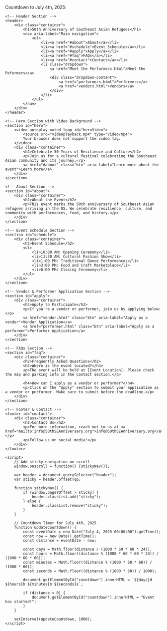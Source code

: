 <!DOCTYPE html>
<html lang="en">
<head>
    <meta charset="UTF-8">
    <meta name="viewport" content="width=device-width, initial-scale=1.0">
    <meta http-equiv="X-UA-Compatible" content="ie=edge">
    <title>50th Anniversary of Southeast Asian Refugees</title>
    <link rel="stylesheet" href="styles.css">
    <meta name="description" content="Join the 50th Anniversary of Southeast Asian Refugees for a cultural celebration with performances, food, and history.">
    <meta name="keywords" content="Southeast Asian, Refugees, Cultural Festival, Event">
</head>
<body>
    <!-- Timer Section -->
    <div id="timer" class="container">
        <p>Countdown to July 4th, 2025: <span id="countdown"></span></p>
    </div>

    <!-- Header Section -->
    <header>
        <div class="container">
            <h1>50th Anniversary of Southeast Asian Refugees</h1>
            <nav aria-label="Main navigation">
                <ul>
                    <li><a href="#about">About</a></li>
                    <li><a href="#schedule">Event Schedule</a></li>
                    <li><a href="#apply">Apply</a></li>
                    <li><a href="#faq">FAQs</a></li>
                    <li><a href="#contact">Contact</a></li>
                    <li class="dropdown">
                        <a href="Meet the Performers.html">Meet the Peformers</a>
                        <div class="dropdown-content">
                            <a href="performers.html">Performers</a>
                            <a href="vendors.html">Vendors</a>
                        </div>
                    </li>
                </ul>
            </nav>
        </div>
    </header>

    <!-- Hero Section with Video Background -->
    <section id="hero">
        <video autoplay muted loop id="heroVideo">
            <source src="videoplayback.mp4" type="video/mp4">
            Your browser does not support the video tag.
        </video>
        <div class="container">
            <h2>Celebrate 50 Years of Resilience and Culture</h2>
            <p>Join us for a cultural festival celebrating the Southeast Asian community and its journey.</p>
            <a href="#about" class="btn" aria-label="Learn more about the event">Learn More</a>
        </div>
    </section>

    <!-- About Section -->
    <section id="about">
        <div class="container">
            <h2>About the Event</h2>
            <p>This event marks the 50th anniversary of Southeast Asian refugees arriving in the US. We celebrate resilience, culture, and community with performances, food, and history.</p>
        </div>
    </section>

    <!-- Event Schedule Section -->
    <section id="schedule">
        <div class="container">
            <h2>Event Schedule</h2>
            <ul>
                <li>10:00 AM: Opening Ceremony</li>
                <li>11:30 AM: Cultural Fashion Show</li>
                <li>1:00 PM: Traditional Dance Performances</li>
                <li>3:00 PM: Food and Craft Marketplace</li>
                <li>6:00 PM: Closing Ceremony</li>
            </ul>
        </div>
    </section>

    <!-- Vendor & Performer Application Section -->
    <section id="apply">
        <div class="container">
            <h2>Apply to Participate</h2>
            <p>If you're a vendor or performer, join us by applying below:</p>
            <a href="vendor.html" class="btn" aria-label="Apply as a vendor">Vendor Application</a>
            <a href="performer.html" class="btn" aria-label="Apply as a performer">Performer Application</a>
        </div>
    </section>

    <!-- FAQs Section -->
    <section id="faq">
        <div class="container">
            <h2>Frequently Asked Questions</h2>
            <h4>Where is the event located?</h4>
            <p>The event will be held at [Event Location]. Please check the map and parking info in the Contact section.</p>

            <h4>How can I apply as a vendor or performer?</h4>
            <p>Click on the "Apply" section to submit your application as a vendor or performer. Make sure to submit before the deadline.</p>
        </div>
    </section>

    <!-- Footer & Contact -->
    <footer id="contact">
        <div class="container">
            <h2>Contact Us</h2>
            <p>For more information, reach out to us at <a href="mailto:info@50thSEAnniversary.org">info@50thSEAnniversary.org</a>.</p>
            <p>Follow us on social media!</p>
        </div>
    </footer>

    <script>
        // Add sticky navigation on scroll
        window.onscroll = function() {stickyNav()};

        var header = document.querySelector("header");
        var sticky = header.offsetTop;

        function stickyNav() {
            if (window.pageYOffset > sticky) {
                header.classList.add("sticky");
            } else {
                header.classList.remove("sticky");
            }
        }

        // Countdown Timer for July 4th, 2025
        function updateCountdown() {
            const eventDate = new Date("July 4, 2025 00:00:00").getTime();
            const now = new Date().getTime();
            const distance = eventDate - now;

            const days = Math.floor(distance / (1000 * 60 * 60 * 24));
            const hours = Math.floor((distance % (1000 * 60 * 60 * 24)) / (1000 * 60 * 60));
            const minutes = Math.floor((distance % (1000 * 60 * 60)) / (1000 * 60));
            const seconds = Math.floor((distance % (1000 * 60)) / 1000);

            document.getElementById("countdown").innerHTML = `${days}d ${hours}h ${minutes}m ${seconds}s`;

            if (distance < 0) {
                document.getElementById("countdown").innerHTML = "Event has started!";
            }
        }

        setInterval(updateCountdown, 1000);
    </script>
</body>
</html>

